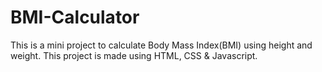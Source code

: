 # BMI-Calculator
This is a mini project to calculate Body Mass Index(BMI) using height and weight. This project is made using HTML, CSS  &amp; Javascript.

